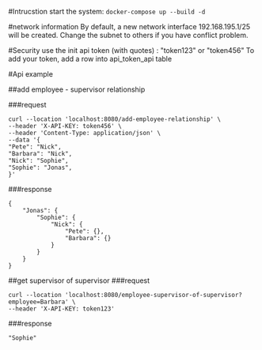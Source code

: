 #Intrucstion
start the system: ```docker-compose up --build -d```

#network information
By default, a new network interface 192.168.195.1/25 will be created. 
Change the subnet to others if you have conflict problem.

#Security
use the init api token (with quotes) : "token123" or "token456"
To add your token, add a row into api_token_api table

#Api example

##add employee - supervisor relationship

###request
```
curl --location 'localhost:8080/add-employee-relationship' \
--header 'X-API-KEY: token456' \
--header 'Content-Type: application/json' \
--data '{
"Pete": "Nick",
"Barbara": "Nick",
"Nick": "Sophie",
"Sophie": "Jonas",
}'
```
###response
```
{
    "Jonas": {
        "Sophie": {
            "Nick": {
                "Pete": {},
                "Barbara": {}
            }
        }
    }
}
```

##get supervisor of supervisor
###request
```
curl --location 'localhost:8080/employee-supervisor-of-supervisor?employee=Barbara' \
--header 'X-API-KEY: token123'
```
###response
```
"Sophie"
```